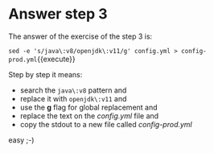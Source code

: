 # Answer step 3

The answer of the exercise of the step 3 is: 

`sed -e 's/java\:v8/openjdk\:v11/g' config.yml > config-prod.yml`{{execute}}

Step by step it means:

* search the `java\:v8` pattern and 
* replace it with `openjdk\:v11` and
* use the **g** flag for global replacement and
* replace the text on the _config.yml_ file and
* copy the stdout to a new file called _config-prod.yml_

easy ;-)
